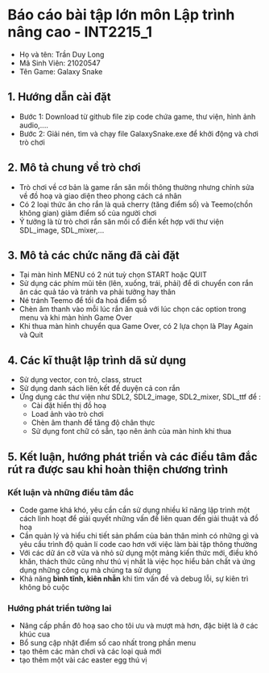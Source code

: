 # Báo cáo bài tập lớn môn Lập trình nâng cao - INT2215_1
- Họ và tên: Trần Duy Long 
- Mã Sinh Viên: 21020547
- Tên Game: Galaxy Snake 
## **1. Hướng dẫn cài đặt**
- Bước 1: Download từ github file zip code chứa game, thư viện, hình ảnh audio,....
- Bước 2: Giải nén, tìm và chạy file GalaxySnake.exe để khởi động và chơi trò chơi
## **2. Mô tả chung về trò chơi**
- Trò chơi về cơ bản là game rắn săn mồi thông thường nhưng chỉnh sửa về đồ hoạ và giao diện theo phong cách cá nhân
- Có 2 loại thức ăn cho rắn là quả cherry (tăng điểm số) và Teemo(chồn không gian) giảm điểm số của người chơi
- Ý tưởng là từ trò chơi rắn săn mồi cổ điển kết hợp với thư viện SDL_image, SDL_mixer,...
## **3. Mô tả các chức năng đã cài đặt**
- Tại màn hình MENU có 2 nút tuỳ chọn START hoặc QUIT
- Sử dụng các phím mũi tên (lên, xuống, trái, phải) để di chuyển con rắn ăn các quả táo và tránh va phải tưởng hay thân
- Né tránh Teemo để tối đa hoá điểm số
- Chèn âm thanh vào mỗi lúc rắn ăn quả với lúc chọn các option trong menu và khi màn hình Game Over
- Khi thua màn hình chuyển qua Game Over, có 2 lựa chọn là Play Again và Quit 
## **4. Các kĩ thuật lập trình dã sử dụng**
- Sử dụng vector, con trỏ, class, struct
- Sử dụng danh sách liên kết để duyện cả con rắn
- Ứng dụng các thư viện như SDL2, SDL2_image, SDL2_mixer, SDL_ttf để :
    - Cài đặt hiển thị đồ hoạ 
    - Load ảnh vào trò chơi
    - Chèn âm thanh để tăng độ chân thực
    - Sử dụng font chữ có sẵn, tạo nên ảnh của màn hình khi thua
## **5. Kết luận, hướng phát triển và các điều tâm đắc rút ra được sau khi hoàn thiện chương trình**
### Kết luận và những điều tâm đắc 
- Code game khá khó, yêu cần cần sử dụng nhiều kĩ năng lập trình một cách linh hoạt để giải quyết những vấn đề liên quan đến giải thuật và đồ hoạ
- Cần quản lý và hiểu chi tiết sản phẩm của bản thân mình có những gì và yêu cầu trình độ quản lí code cao hơn với việc làm bài tập thông thường
- Với các dữ án cỡ vừa và nhỏ sử dụng một mảng kiến thức mới, điều khó khăn, thách thức cũng như thú vị nhất là việc học hiểu bản chất và ứng dụng những công cụ mà chúng ta sử dụng
- Khả năng **bình tĩnh, kiên nhẫn** khi tìm vấn đề và debug lỗi, sự kiên trì không bỏ cuộc
### Hướng phát triển tưởng lai
- Nâng cấp phần đô hoạ sao cho tôi ưu và mượt mà hơn, đặc biệt là ở các khúc cua
- Bổ sung cập nhật điểm số cao nhất trong phần menu
- tạo thêm các màn chơi và các loại quả mới 
- tạo thêm một vài các easter egg thú vị
    
